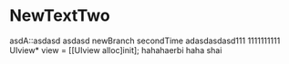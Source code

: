 # NewTextTwo
asdA::asdasd
asdasd
newBranch
secondTime
adasdasdasd111
1111111111
UIview* view = [[UIview alloc]init];
hahahaerbi
haha shai
